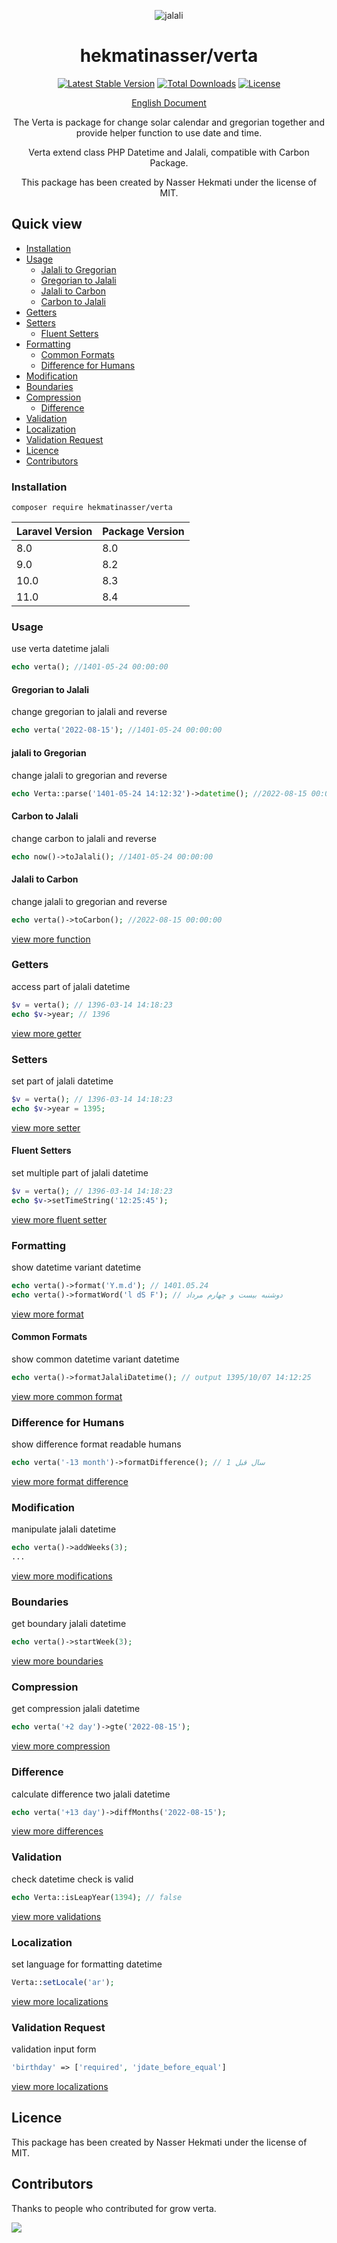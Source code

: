 <p align="center">
<img src="https://raw.githubusercontent.com/hekmatinasser/verta/master/logo.png" alt="jalali">
</p>
<h1 align="center">hekmatinasser/verta</h1>
<p align="center">
<a href="https://packagist.org/packages/hekmatinasser/verta"><img src="https://poser.pugx.org/hekmatinasser/verta/v/stable" alt="Latest Stable Version"></a>
<a href="https://packagist.org/packages/hekmatinasser/verta"><img src="https://poser.pugx.org/hekmatinasser/verta/downloads" alt="Total Downloads"></a>
<a href="https://packagist.org/packages/hekmatinasser/verta"><img src="https://poser.pugx.org/hekmatinasser/verta/license" alt="License"></a>
</p>

<p align="center">
<a href="https://hekmatinasser.github.io/verta">English Document</a>
</p>

<p align="center">The Verta is package for change solar calendar and gregorian together and provide helper function to use date and time.</p>
<p align="center">Verta extend class PHP Datetime and Jalali, compatible with Carbon Package.</p>
<p align="center">This package has been created by Nasser Hekmati under the license of MIT.</p>


## Quick view
     
- [Installation](#installation)
- [Usage](#usage)
    - [Jalali to Gregorian](#jalali-to-gregorian)
    - [Gregorian to Jalali](#gregorian-to-jalali)
    - [Jalali to Carbon](#jalali-to-carbon)
    - [Carbon to Jalali](#carbon-to-jalali)
- [Getters](#getters)
- [Setters](#setters)
  - [Fluent Setters](#fluent-setters)
- [Formatting](#formatting)
  - [Common Formats](#common-formats)
  - [Difference for Humans](#difference-for-humans)
- [Modification](#modification)
- [Boundaries](#boundaries)
- [Compression](#compression)
  - [Difference](#difference)
- [Validation](#validation)
- [Localization](#localization)
- [Validation Request](#validation-request)
- [Licence](#licence)
- [Contributors](#contributors)

### Installation

```shell
composer require hekmatinasser/verta
```

<table>
    <thead>
    <tr>
        <th>Laravel Version</th>
        <th>Package Version</th>
    </tr>
    </thead>
    <tbody>
    <tr>
        <td>8.0</td>
        <td>8.0</td>
    </tr>
    <tr>
        <td>9.0</td>
        <td>8.2</td>
    </tr>
    <tr>
        <td>10.0</td>
        <td>8.3</td>
    </tr>
    <tr>
        <td>11.0</td>
        <td>8.4</td>
    </tr>
    </tbody>
</table>

### Usage
<p>use verta datetime jalali</p>

```php
echo verta(); //1401-05-24 00:00:00
```

#### Gregorian to Jalali
<p>change gregorian to jalali and reverse</p>

```php
echo verta('2022-08-15'); //1401-05-24 00:00:00
```

#### jalali to Gregorian
<p>change jalali to gregorian and reverse</p>

```php
echo Verta::parse('1401-05-24 14:12:32')->datetime(); //2022-08-15 00:00:00
```

#### Carbon to Jalali
<p>change carbon to jalali and reverse</p>

```php
echo now()->toJalali(); //1401-05-24 00:00:00
```

#### Jalali to Carbon
<p>change jalali to gregorian and reverse</p>

```php
echo verta()->toCarbon(); //2022-08-15 00:00:00
```
[view more function](https://hekmatinasser.github.io/verta/#instantiate)

### Getters
<p>access part of jalali datetime</p>

```php
$v = verta(); // 1396-03-14 14:18:23
echo $v->year; // 1396
```
[view more getter](https://hekmatinasser.github.io/verta/#getter)

### Setters
<p>set part of jalali datetime</p>

```php
$v = verta(); // 1396-03-14 14:18:23
echo $v->year = 1395;
```
[view more setter](https://hekmatinasser.github.io/verta/#setter)


#### Fluent Setters
<p>set multiple part of jalali datetime</p>

```php
$v = verta(); // 1396-03-14 14:18:23
echo $v->setTimeString('12:25:45');
```
[view more fluent setter](https://hekmatinasser.github.io/verta/#set_date_time)


### Formatting
<p>show datetime variant datetime</p>

```php
echo verta()->format('Y.m.d'); // 1401.05.24
echo verta()->formatWord('l dS F'); // دوشنبه بیست و چهارم مرداد
```
[view more format](https://hekmatinasser.github.io/verta/#formatting)


#### Common Formats
<p>show common datetime variant datetime</p>

```php
echo verta()->formatJalaliDatetime(); // output 1395/10/07 14:12:25
```
[view more common format](https://hekmatinasser.github.io/verta/#format_date_time)


### Difference for Humans
<p>show difference format readable humans</p>

```php
echo verta('-13 month')->formatDifference(); // 1 سال قبل
```
[view more format difference](https://hekmatinasser.github.io/verta/#format_difference)

### Modification
<p>manipulate jalali datetime</p>

```php
echo verta()->addWeeks(3); 
...
```
[view more modifications](https://hekmatinasser.github.io/verta/#modification)

### Boundaries
<p>get boundary jalali datetime</p>

```php
echo verta()->startWeek(3); 
```
[view more boundaries](https://hekmatinasser.github.io/verta/#boundaries)

### Compression
<p>get compression jalali datetime</p>

```php
echo verta('+2 day')->gte('2022-08-15');
```
[view more compression](https://hekmatinasser.github.io/verta/#comparison)


### Difference
<p>calculate difference two jalali datetime</p>

```php
echo verta('+13 day')->diffMonths('2022-08-15'); 
```
[view more differences](https://hekmatinasser.github.io/verta/#difference)

### Validation
<p>check datetime check is valid </p>

```php
echo Verta::isLeapYear(1394); // false
```
[view more validations](https://hekmatinasser.github.io/verta/#validation)


### Localization
<p>set language for formatting datetime</p>

```php
Verta::setLocale('ar');
```
[view more localizations](https://hekmatinasser.github.io/verta/#localization)


### Validation Request
<p>validation input form</p>

```php
'birthday' => ['required', 'jdate_before_equal']
```
[view more localizations](https://hekmatinasser.github.io/verta/#laravel_validation)


## Licence

This package has been created by Nasser Hekmati under the license of MIT.

## Contributors
Thanks to people who contributed for grow verta.

<a href="https://github.com/hekmatinasser/verta/graphs/contributors"><img src="https://opencollective.com/verta/contributors.svg?button=false" /></a>
